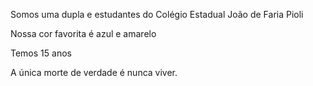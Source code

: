<p>Somos uma dupla e estudantes do Colégio Estadual João de Faria Pioli<p>
<p>Nossa cor favorita é azul e amarelo<p>
<p>Temos 15 anos<p>
<p> A única morte de verdade é nunca viver.<p> 

